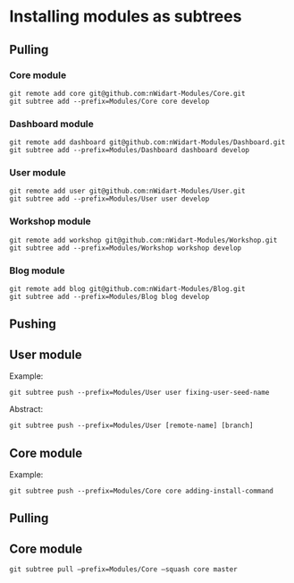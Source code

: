 # Installing modules as subtrees

## Pulling


### Core module


```
git remote add core git@github.com:nWidart-Modules/Core.git
git subtree add --prefix=Modules/Core core develop
```

### Dashboard module


```
git remote add dashboard git@github.com:nWidart-Modules/Dashboard.git
git subtree add --prefix=Modules/Dashboard dashboard develop
```

### User module


```
git remote add user git@github.com:nWidart-Modules/User.git
git subtree add --prefix=Modules/User user develop
```

### Workshop module


```
git remote add workshop git@github.com:nWidart-Modules/Workshop.git
git subtree add --prefix=Modules/Workshop workshop develop
```


### Blog module


```
git remote add blog git@github.com:nWidart-Modules/Blog.git
git subtree add --prefix=Modules/Blog blog develop
```

## Pushing


## User module

Example:

```
git subtree push --prefix=Modules/User user fixing-user-seed-name
```

Abstract:

```
git subtree push --prefix=Modules/User [remote-name] [branch]
```

## Core module

Example:

```
git subtree push --prefix=Modules/Core core adding-install-command
```



## Pulling


## Core module

```
git subtree pull —prefix=Modules/Core —squash core master
```

